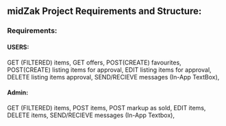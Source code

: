 ## midZak Project Requirements and Structure:

### Requirements:

#### USERS:

GET (FILTERED) items,
GET offers,
POST(CREATE) favourites,
POST(CREATE) listing items for approval,
EDIT listing items for approval,
DELETE listing items approval,
SEND/RECIEVE messages (In-App TextBox),

#### Admin:

GET (FILTERED) items,
POST items,
POST markup as sold,
EDIT items,
DELETE items,
SEND/RECIEVE messages (In-App Textbox),

